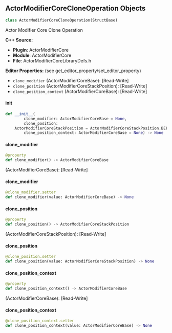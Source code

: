 ## ActorModifierCoreCloneOperation Objects

```python
class ActorModifierCoreCloneOperation(StructBase)
```

Actor Modifier Core Clone Operation

**C++ Source:**

- **Plugin**: ActorModifierCore
- **Module**: ActorModifierCore
- **File**: ActorModifierCoreLibraryDefs.h

**Editor Properties:** (see get_editor_property/set_editor_property)

- ``clone_modifier`` (ActorModifierCoreBase):  [Read-Write]
- ``clone_position`` (ActorModifierCoreStackPosition):  [Read-Write]
- ``clone_position_context`` (ActorModifierCoreBase):  [Read-Write]

<a id="unreal.ActorModifierCoreCloneOperation.__init__"></a>

#### __init__

```python
def __init__(
        clone_modifier: ActorModifierCoreBase = None,
        clone_position:
    ActorModifierCoreStackPosition = ActorModifierCoreStackPosition.BEFORE,
        clone_position_context: ActorModifierCoreBase = None) -> None
```

<a id="unreal.ActorModifierCoreCloneOperation.clone_modifier"></a>

#### clone_modifier

```python
@property
def clone_modifier() -> ActorModifierCoreBase
```

(ActorModifierCoreBase):  [Read-Write]

<a id="unreal.ActorModifierCoreCloneOperation.clone_modifier"></a>

#### clone_modifier

```python
@clone_modifier.setter
def clone_modifier(value: ActorModifierCoreBase) -> None
```

<a id="unreal.ActorModifierCoreCloneOperation.clone_position"></a>

#### clone_position

```python
@property
def clone_position() -> ActorModifierCoreStackPosition
```

(ActorModifierCoreStackPosition):  [Read-Write]

<a id="unreal.ActorModifierCoreCloneOperation.clone_position"></a>

#### clone_position

```python
@clone_position.setter
def clone_position(value: ActorModifierCoreStackPosition) -> None
```

<a id="unreal.ActorModifierCoreCloneOperation.clone_position_context"></a>

#### clone_position_context

```python
@property
def clone_position_context() -> ActorModifierCoreBase
```

(ActorModifierCoreBase):  [Read-Write]

<a id="unreal.ActorModifierCoreCloneOperation.clone_position_context"></a>

#### clone_position_context

```python
@clone_position_context.setter
def clone_position_context(value: ActorModifierCoreBase) -> None
```

<a id="unreal.ActorModifierCoreMoveOperation"></a>